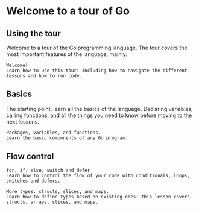 # Welcome to a tour of Go

## Using the tour

Welcome to a tour of the Go programming language. The tour covers the most important features of the language, mainly:

```
Welcome!
Learn how to use this tour: including how to navigate the different lessons and how to run code.
```

## Basics

The starting point, learn all the basics of the language.
Declaring variables, calling functions, and all the things you need to know before moving to the next lessons.

```
Packages, variables, and functions.
Learn the basic components of any Go program.
```

## Flow control

```
for, if, else, switch and defer
Learn how to control the flow of your code with conditionals, loops, switches and defers.
```
```
More types: structs, slices, and maps.
Learn how to define types based on existing ones: this lesson covers structs, arrays, slices, and maps.
```
